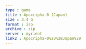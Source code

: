 ```yaml
---
type : game
title : Apocripha-0 (Japan)
size : 3.4 G
format : iso
archive : zip
server : myrient
link2 : Apocripha-0%20%28Japan%29
---
```

